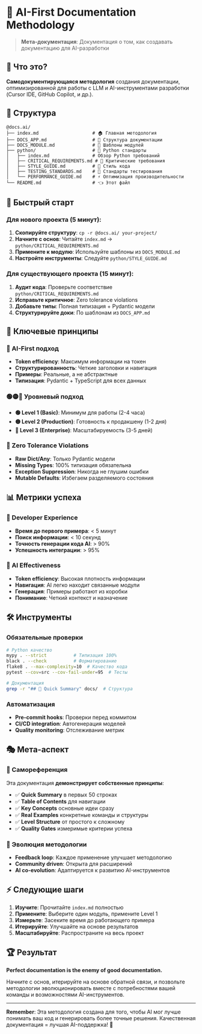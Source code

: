# 🤖 AI-First Documentation Methodology

> **Мета-документация**: Документация о том, как создавать документацию для AI-разработки

## 🎯 Что это?

**Самодокументирующаяся методология** создания документации, оптимизированной для работы с LLM и AI-инструментами разработки (Cursor IDE, GitHub Copilot, и др.).

## 📁 Структура

```
@docs.ai/
├── index.md                    # 🏠 Главная методология
├── DOCS_APP.md                 # 📖 Структура документации
├── DOCS_MODULE.md              # 🧩 Шаблоны модулей
├── python/                     # 🐍 Python стандарты
│   ├── index.md                # Обзор Python требований
│   ├── CRITICAL_REQUIREMENTS.md # 🚨 Критические требования
│   ├── STYLE_GUIDE.md          # 📝 Стиль кода
│   ├── TESTING_STANDARDS.md    # 🧪 Стандарты тестирования
│   └── PERFORMANCE_GUIDE.md    # ⚡ Оптимизация производительности
└── README.md                   # 👈 Этот файл
```

## 🚀 Быстрый старт

### Для нового проекта (5 минут):
1. **Скопируйте структуру**: `cp -r @docs.ai/ your-project/`
2. **Начните с основ**: Читайте `index.md` → `python/CRITICAL_REQUIREMENTS.md`
3. **Примените к модулю**: Используйте шаблоны из `DOCS_MODULE.md`
4. **Настройте инструменты**: Следуйте `python/STYLE_GUIDE.md`

### Для существующего проекта (15 минут):
1. **Аудит кода**: Проверьте соответствие `python/CRITICAL_REQUIREMENTS.md`
2. **Исправьте критичное**: Zero tolerance violations
3. **Добавьте типы**: Полная типизация + Pydantic модели
4. **Структурируйте доки**: По шаблонам из `DOCS_APP.md`

## 🎯 Ключевые принципы

### 🤖 AI-First подход
- **Token efficiency**: Максимум информации на токен
- **Структурированность**: Четкие заголовки и навигация
- **Примеры**: Реальные, а не абстрактные
- **Типизация**: Pydantic + TypeScript для всех данных

### 🟢🟡🔴 Уровневый подход
- **🟢 Level 1 (Basic)**: Минимум для работы (2-4 часа)
- **🟡 Level 2 (Production)**: Готовность к продакшену (1-2 дня)
- **🔴 Level 3 (Enterprise)**: Масштабируемость (3-5 дней)

### 🚨 Zero Tolerance Violations
- **Raw Dict/Any**: Только Pydantic модели
- **Missing Types**: 100% типизация обязательна
- **Exception Suppression**: Никогда не глушим ошибки
- **Mutable Defaults**: Избегаем разделяемого состояния

## 📊 Метрики успеха

### 🎯 Developer Experience
- **Время до первого примера**: < 5 минут
- **Поиск информации**: < 10 секунд
- **Точность генерации кода AI**: > 90%
- **Успешность интеграции**: > 95%

### 🤖 AI Effectiveness
- **Token efficiency**: Высокая плотность информации
- **Навигация**: AI легко находит связанные модули
- **Генерация**: Примеры работают из коробки
- **Понимание**: Четкий контекст и назначение

## 🛠 Инструменты

### Обязательные проверки
```bash
# Python качество
mypy . --strict          # Типизация 100%
black . --check          # Форматирование
flake8 . --max-complexity=10  # Качество кода
pytest --cov=src --cov-fail-under=95  # Тесты

# Документация
grep -r "## 🎯 Quick Summary" docs/  # Структура
```

### Автоматизация
- **Pre-commit hooks**: Проверки перед коммитом
- **CI/CD integration**: Автогенерация моделей
- **Quality monitoring**: Отслеживание метрик

## 🎭 Мета-аспект

### 🤯 Самореференция
Эта документация **демонстрирует собственные принципы**:

- ✅ **Quick Summary** в первых 50 строках
- ✅ **Table of Contents** для навигации
- ✅ **Key Concepts** основные идеи сразу
- ✅ **Real Examples** конкретные команды и структуры
- ✅ **Level Structure** от простого к сложному
- ✅ **Quality Gates** измеримые критерии успеха

### 🔄 Эволюция методологии
- **Feedback loop**: Каждое применение улучшает методологию
- **Community driven**: Открыта для расширений
- **AI co-evolution**: Адаптируется к развитию AI-инструментов

## ⚡ Следующие шаги

1. **Изучите**: Прочитайте `index.md` полностью
2. **Примените**: Выберите один модуль, примените Level 1
3. **Измерьте**: Засеките время до работающего примера
4. **Итерируйте**: Улучшайте на основе результатов
5. **Масштабируйте**: Распространите на весь проект

## 🏆 Результат

**Perfect documentation is the enemy of good documentation.**

Начните с основ, итерируйте на основе обратной связи, и позвольте методологии эволюционировать вместе с потребностями вашей команды и возможностями AI-инструментов.

---

**Remember**: Эта методология создана для того, чтобы AI мог лучше понимать ваш код и генерировать более точные решения. Качественная документация = лучшая AI-поддержка! 🚀

